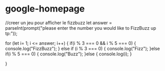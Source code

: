 # google-homepage
//creer un jeu pour afficher le fizzbuzz
let answer = parseInt(prompt("please enter the number you would like to FizzBuzz up tp:"));

for (let i= 1; i <= answer; i++) {
    if(i % 3 === 0 && i % 5 === 0) {
        console.log("FizzBuzz");
    } else if (i % 3 === 0) {
        console.log("Fizz");
    }else if(i % 5 === 0) {
        console.log("Buzz");
    }else {
        console.log(i);
    }
    
}
